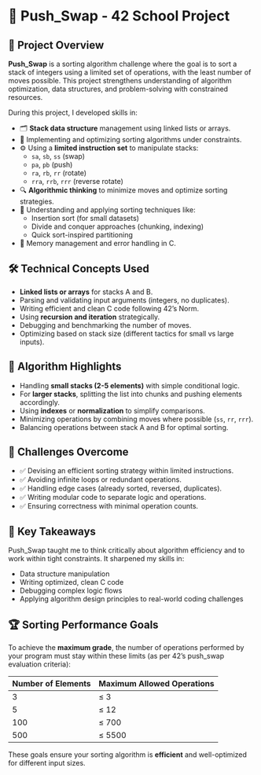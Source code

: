 # 🔢 Push_Swap - 42 School Project

## 🚀 Project Overview

**Push_Swap** is a sorting algorithm challenge where the goal is to sort a stack of integers using a limited set of operations, with the least number of moves possible. This project strengthens understanding of algorithm optimization, data structures, and problem-solving with constrained resources.

During this project, I developed skills in:

- 🗂 **Stack data structure** management using linked lists or arrays.
- 🔄 Implementing and optimizing sorting algorithms under constraints.
- ⚙️ Using a **limited instruction set** to manipulate stacks:
  - `sa`, `sb`, `ss` (swap)
  - `pa`, `pb` (push)
  - `ra`, `rb`, `rr` (rotate)
  - `rra`, `rrb`, `rrr` (reverse rotate)
- 🔍 **Algorithmic thinking** to minimize moves and optimize sorting strategies.
- 🧮 Understanding and applying sorting techniques like:
  - Insertion sort (for small datasets)
  - Divide and conquer approaches (chunking, indexing)
  - Quick sort-inspired partitioning
- 🧹 Memory management and error handling in C.

## 🛠 Technical Concepts Used

- **Linked lists or arrays** for stacks A and B.
- Parsing and validating input arguments (integers, no duplicates).
- Writing efficient and clean C code following 42’s Norm.
- Using **recursion and iteration** strategically.
- Debugging and benchmarking the number of moves.
- Optimizing based on stack size (different tactics for small vs large inputs).

## 🧩 Algorithm Highlights

- Handling **small stacks (2-5 elements)** with simple conditional logic.
- For **larger stacks**, splitting the list into chunks and pushing elements accordingly.
- Using **indexes** or **normalization** to simplify comparisons.
- Minimizing operations by combining moves where possible (`ss`, `rr`, `rrr`).
- Balancing operations between stack A and B for optimal sorting.

## 🚫 Challenges Overcome

- ✅ Devising an efficient sorting strategy within limited instructions.
- ✅ Avoiding infinite loops or redundant operations.
- ✅ Handling edge cases (already sorted, reversed, duplicates).
- ✅ Writing modular code to separate logic and operations.
- ✅ Ensuring correctness with minimal operation counts.

## 🧠 Key Takeaways

Push_Swap taught me to think critically about algorithm efficiency and to work within tight constraints. It sharpened my skills in:

- Data structure manipulation
- Writing optimized, clean C code
- Debugging complex logic flows
- Applying algorithm design principles to real-world coding challenges

## 🏆 Sorting Performance Goals

To achieve the **maximum grade**, the number of operations performed by your program must stay within these limits (as per 42’s push_swap evaluation criteria):

| Number of Elements | Maximum Allowed Operations |
|--------------------|----------------------------|
| 3                  | ≤ 3                        |
| 5                  | ≤ 12                       |
| 100                | ≤ 700                      |
| 500                | ≤ 5500                     |

These goals ensure your sorting algorithm is **efficient** and well-optimized for different input sizes.

